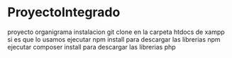 # ProyectoIntegrado
proyecto organigrama
instalacion 
git clone  en la carpeta htdocs de xampp si es que lo usamos 
ejecutar npm install para descargar las librerias npm 
ejecutar composer install para descargar las librerias php 


